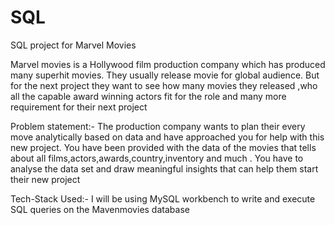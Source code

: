 # SQL
SQL project for Marvel Movies

Marvel movies is a Hollywood film production company which has produced many superhit movies. They usually release movie for global audience. But for the next project they want to see how many movies they released ,who all the capable award winning actors fit for the role and many more requirement for their next project

Problem statement:-
The production company wants to plan their every move analytically based on data and have approached you for help with this new project. You have been provided with the data of the movies that tells about all films,actors,awards,country,inventory and much . You have to analyse the data set and draw meaningful insights that can help them start their new project

Tech-Stack Used:-
  I will be using MySQL workbench to write and execute SQL queries on the Mavenmovies database
